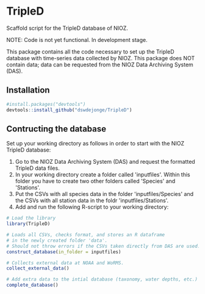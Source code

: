 # TripleD
Scaffold script for the TripleD database of NIOZ.

NOTE: Code is not yet functional. In development stage.

This package contains all the code necessary to set up the TripleD database with time-series data collected by NIOZ. This package does NOT contain data; data can be requested from the NIOZ Data Archiving System (DAS).

## Installation
```R
#install.packages("devtools")
devtools::install_github("dswdejonge/TripleD")
```

## Contructing the database
Set up your working directory as follows in order to start with the NIOZ TripleD database:  

1. Go to the NIOZ Data Archiving System (DAS) and request the formatted TripleD data files.  
2. In your working directory create a folder called 'inputfiles'. Within this folder you have to create two other folders called 'Species' and 'Stations'.   
3. Put the CSVs with all species data in the folder 'inputfiles/Species' and the CSVs with all station data in the foldr 'inputfiles/Stations'.  
4. Add and run the following R-script to your working directory:

```R
# Load the library
library(TripleD)

# Loads all CSVs, checks format, and stores an R dataframe 
# in the newly created folder 'data'.
# Should not throw errors if the CSVs taken directly from DAS are used.
construct_database(in_folder = inputfiles)

# Collects external data at NOAA and WoRMS.
collect_external_data()

# Add extra data to the intial database (taxonomy, water depths, etc.)
complete_database()
```
